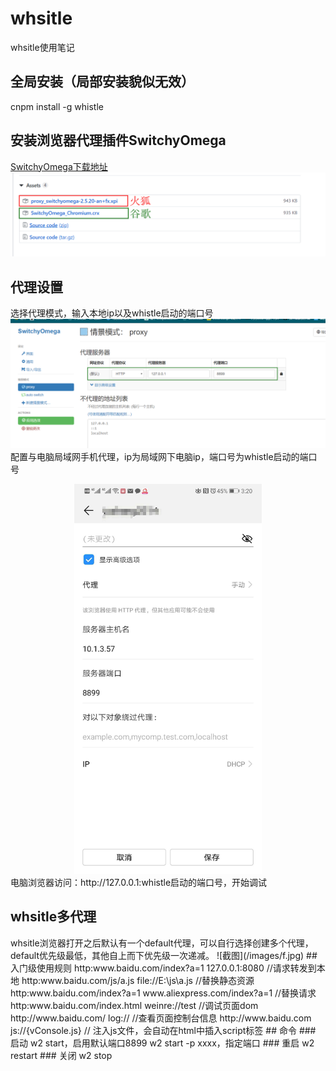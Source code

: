 # whsitle
whsitle使用笔记
## 全局安装（局部安装貌似无效）  
cnpm install -g whistle
## 安装浏览器代理插件SwitchyOmega  
[SwitchyOmega下载地址](https://github.com/FelisCatus/SwitchyOmega/releases)  
![以下位置](/images/a.png) 
## 代理设置   
选择代理模式，输入本地ip以及whistle启动的端口号   
![](/images/b.png) 
配置与电脑局域网手机代理，ip为局域网下电脑ip，端口号为whistle启动的端口号  
<div align=center><img width="300" src="/images/c.jpg"/></div> 
电脑浏览器访问：http://127.0.0.1:whistle启动的端口号，开始调试  
<h2>whsitle多代理</h2>
whsitle浏览器打开之后默认有一个default代理，可以自行选择创建多个代理，default优先级最低，其他自上而下优先级一次递减。  
![截图](/images/f.jpg) 
## 入门级使用规则  
http:www.baidu.com/index?a=1 127.0.0.1:8080 //请求转发到本地  
http:www.baidu.com/js/a.js file://E:\js\a.js //替换静态资源  
http:www.baidu.com/index?a=1 www.aliexpress.com/index?a=1 //替换请求  
http:www.baidu.com/index.html weinre://test //调试页面dom  
http://www.baidu.com/ log://  //查看页面控制台信息  
http://www.baidu.com js://{vConsole.js} // 注入js文件，会自动在html中插入script标签  
## 命令
### 启动
w2 start，启用默认端口8899  
w2 start -p xxxx，指定端口  
### 重启  
w2 restart  
### 关闭  
w2 stop  
